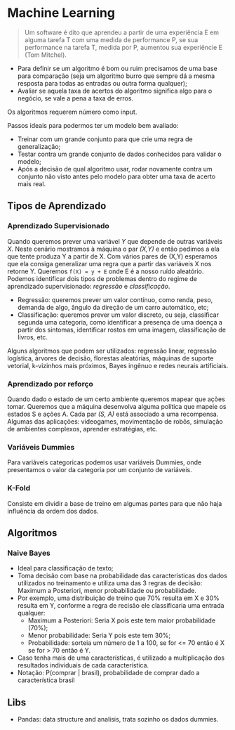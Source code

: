 # Machine Learning

> Um software é dito que aprendeu a partir de uma experiência E em alguma tarefa T com uma medida de performance P, se sua performance na tarefa T, medida por P, aumentou sua experiêncie E (Tom Mitchel).

* Para definir se um algoritmo é bom ou ruim precisamos de uma base para comparação (seja um algoritmo burro que sempre dá a mesma resposta para todas as entradas ou outra forma qualquer);
* Avaliar se aquela taxa de acertos do algoritmo significa algo para o negócio, se vale a pena a taxa de erros.

Os algoritmos requerem número como input.

Passos ideais para podermos ter um modelo bem avaliado:
* Treinar com um grande conjunto para que crie uma regra de generalização;
* Testar contra um grande conjunto de dados conhecidos para validar o modelo;
* Após a decisão de qual algoritmo usar, rodar novamente contra um conjunto não visto antes pelo modelo para obter uma taxa de acerto mais real.




## Tipos de Aprendizado

### Aprendizado Supervisionado
Quando queremos prever uma variável _Y_ que depende de outras variáveis _X_.
Neste cenário mostramos à máquina o par _(X,Y)_ e então pedimos a ela que tente produza Y a partir de X. Com vários pares de (X,Y) esperamos que ela consiga generalizar uma regra que a partir das variáveis X nos retorne Y.
Queremos ```f(X) = y + E``` onde E é a nosso ruído aleatório.
Podemos identificar dois tipos de problemas dentro do regime de aprendizado supervisionado: *regressão* e *classificação*.
* Regressão: queremos prever um valor contínuo, como renda, peso, demanda de algo, ângulo da direção de um carro automático, etc;
* Classificação: queremos prever um valor discreto, ou seja, classificar segunda uma categoria, como identificar a presença de uma doença a partir dos sintomas, identificar rostos em uma imagem, classificação de livros, etc.

Alguns algoritmos que podem ser utilizados: regressão linear, regressão logística, árvores de decisão, florestas aleatórias, máquinas de suporte vetorial, k-vizinhos mais próximos, Bayes ingênuo e redes neurais artificiais.


### Aprendizado por reforço
Quando dado o estado de um certo ambiente queremos mapear que ações tomar. Queremos que a máquina desenvolva alguma política que mapeie os estados S e ações A. Cada par _(S, A)_ está associado a uma recompensa.
Algumas das aplicações: videogames, movimentação de robôs, simulação de ambientes complexos, aprender estratégias, etc.




### Variáveis Dummies
Para variáveis categoricas podemos usar variáveis Dummies, onde presentamos o valor da categoria por um conjunto de variáveis.



### K-Fold
Consiste em dividir a base de treino em algumas partes para que não haja influência da ordem dos dados.


## Algoritmos

### Naive Bayes
* Ideal para classificação de texto;
* Toma decisão com base na probabilidade das características dos dados utilizados no treinamento e utiliza uma das 3 regras de decisão: Maximum a Posteriori, menor probabilidade ou probabilidade.
* Por exemplo, uma distribuição de treino que 70% resulta em X e 30% resulta em Y, conforme a regra de recisão ele classificaria uma entrada qualquer:
  * Maximum a Posteriori: Seria X pois este tem maior probabilidade (70%);
  * Menor probabilidade: Seria Y pois este tem 30%;
  * Probabilidade: sorteia um número de 1 a 100, se for <= 70 então é X se for > 70 então é Y.
* Caso tenha mais de uma características, é utilizado a multiplicação dos resultados individuais de cada característica.
* Notação: P(comprar | brasil), probabilidade de comprar dado a característica brasil



## Libs
* Pandas: data structure and analisis, trata sozinho os dados dummies.
